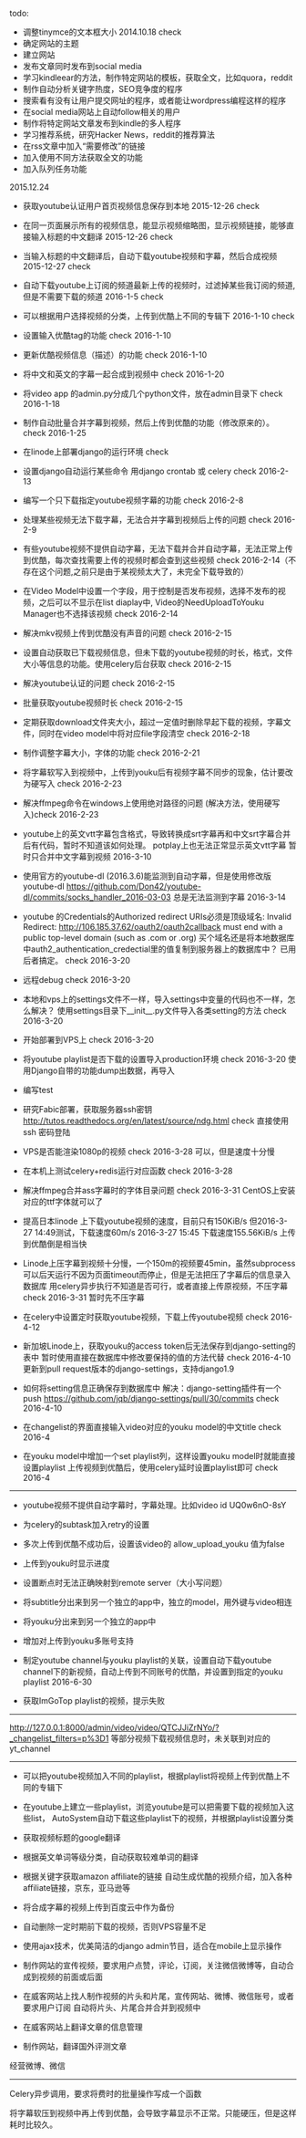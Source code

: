 todo:
* 调整tinymce的文本框大小 2014.10.18 check
* 确定网站的主题
* 建立网站
* 发布文章同时发布到social media
* 学习kindleear的方法，制作特定网站的模板，获取全文，比如quora，reddit
* 制作自动分析关键字热度，SEO竞争度的程序
* 搜索看有没有让用户提交网址的程序，或者能让wordpress编程这样的程序
* 在social media网站上自动follow相关的用户
* 制作将特定网站文章发布到kindle的多人程序
* 学习推荐系统，研究Hacker News，reddit的推荐算法
* 在rss文章中加入“需要修改”的链接
* 加入使用不同方法获取全文的功能
* 加入队列任务功能

2015.12.24
* 获取youtube认证用户首页视频信息保存到本地 2015-12-26 check

* 在同一页面展示所有的视频信息，能显示视频缩略图，显示视频链接，能够直接输入标题的中文翻译 2015-12-26 check

* 当输入标题的中文翻译后，自动下载youtube视频和字幕，然后合成视频 2015-12-27 check

* 自动下载youtube上订阅的频道最新上传的视频时，过滤掉某些我订阅的频道,但是不需要下载的频道  2016-1-5 check

* 可以根据用户选择视频的分类，上传到优酷上不同的专辑下 2016-1-10 check

* 设置输入优酷tag的功能 check 2016-1-10

* 更新优酷视频信息（描述）的功能 check 2016-1-10

* 将中文和英文的字幕一起合成到视频中 check 2016-1-20

* 将video app 的admin.py分成几个python文件，放在admin目录下 check 2016-1-18

* 制作自动批量合并字幕到视频，然后上传到优酷的功能（修改原来的）。 check 2016-1-25

* 在linode上部署django的运行环境 check

* 设置django自动运行某些命令 用django crontab 或 celery check 2016-2-13

* 编写一个只下载指定youtube视频字幕的功能 check 2016-2-8

* 处理某些视频无法下载字幕，无法合并字幕到视频后上传的问题 check 2016-2-9

* 有些youtube视频不提供自动字幕，无法下载并合并自动字幕，无法正常上传到优酷，每次查找需要上传的视频时都会查到这些视频
check 2016-2-14（不存在这个问题,之前只是由于某视频太大了，未完全下载导致的）

* 在Video Model中设置一个字段，用于控制是否发布视频，选择不发布的视频，之后可以不显示在list diaplay中,
Video的NeedUploadToYouku Manager也不选择该视频 check 2016-2-14

* 解决mkv视频上传到优酷没有声音的问题 check 2016-2-15

* 设置自动获取已下载视频信息，但未下载的youtube视频的时长，格式，文件大小等信息的功能。使用celery后台获取 check 2016-2-15

* 解决youtube认证的问题 check 2016-2-15

* 批量获取youtube视频时长 check 2016-2-15

* 定期获取download文件夹大小，超过一定值时删除早起下载的视频，字幕文件，同时在video model中将对应file字段清空
check 2016-2-18

* 制作调整字幕大小，字体的功能 check 2016-2-21

* 将字幕软写入到视频中，上传到youku后有视频字幕不同步的现象，估计要改为硬写入 check 2016-2-23

* 解决ffmpeg命令在windows上使用绝对路径的问题 (解决方法，使用硬写入)check 2016-2-23

* youtube上的英文vtt字幕包含格式，导致转换成srt字幕再和中文srt字幕合并后有代码，暂时不知道该如何处理。
potplay上也无法正常显示英文vtt字幕
暂时只合并中文字幕到视频
2016-3-10

* 使用官方的youtube-dl (2016.3.6)能监测到自动字幕，但是使用修改版youtube-dl
https://github.com/Don42/youtube-dl/commits/socks_handler_2016-03-03
总是无法监测到字幕
2016-3-14

* youtube 的Credentials的Authorized redirect URIs必须是顶级域名:
Invalid Redirect: http://106.185.37.62/oauth2/oauth2callback must end with a public top-level domain (such as .com or .org)
买个域名还是将本地数据库中auth2_authentication_credectial里的值复制到服务器上的数据库中？
已用后者搞定。
check 2016-3-20

* 远程debug
check 2016-3-20

* 本地和vps上的settings文件不一样，导入settings中变量的代码也不一样，怎么解决？
使用settings目录下__init__.py文件导入各类setting的方法
check 2016-3-20

* 开始部署到VPS上
check 2016-3-20

* 将youtube playlist是否下载的设置导入production环境
check 2016-3-20 使用Django自带的功能dump出数据，再导入

* 编写test

* 研究Fabic部署，获取服务器ssh密钥
http://tutos.readthedocs.org/en/latest/source/ndg.html
check 直接使用ssh 密码登陆

* VPS是否能渲染1080p的视频
check 2016-3-28 可以，但是速度十分慢

* 在本机上测试celery+redis运行对应函数
check 2016-3-28

* 解决ffmpeg合并ass字幕时的字体目录问题
check 2016-3-31 CentOS上安装对应的ttf字体就可以了

* 提高日本linode 上下载youtube视频的速度，目前只有150KiB/s
但2016-3-27 14:49测试，下载速度60m/s
2016-3-27 15:45 下载速度155.56KiB/s
上传到优酷倒是相当快


* Linode上压字幕到视频十分慢，一个150m的视频要45min，虽然subprocess可以后天运行不因为页面timeout而停止，但是无法把压了字幕后的信息录入数据库
用celery异步执行不知道是否可行，或者直接上传原视频，不压字幕
check 2016-3-31 暂时先不压字幕

* 在celery中设置定时获取youtube视频，下载上传youtube视频
check 2016-4-12

* 新加坡Linode上，获取youku的access token后无法保存到django-setting的表中
暂时使用直接在数据库中修改要保持的值的方法代替
check 2016-4-10 更新到pull request版本的django-settings，支持django1.9

* 如何将setting信息正确保存到数据库中
解决：django-setting插件有一个push
https://github.com/jqb/django-settings/pull/30/commits
check 2016-4-10

* 在changelist的界面直接输入video对应的youku model的中文title
check 2016-4


* 在youku model中增加一个set playlist列，这样设置youku model时就能直接设置playlist
上传视频到优酷后，使用celery延时设置playlist即可
check 2016-4

---

* youtube视频不提供自动字幕时，字幕处理。比如video id UQ0w6nO-8sY

* 为celery的subtask加入retry的设置

* 多次上传到优酷不成功后，设置该video的 allow_upload_youku 值为false

* 上传到youku时显示进度

* 设置断点时无法正确映射到remote server（大小写问题）

* 将subtitle分出来到另一个独立的app中，独立的model，用外键与video相连

* 将youku分出来到另一个独立的app中

* 增加对上传到youku多账号支持

* 制定youtube channel与youku playlist的关联，设置自动下载youtube channel下的新视频，自动上传到不同账号的优酷，并设置到指定的youku playlist
2016-6-30

* 获取ImGoTop playlist的视频，提示失败

---

http://127.0.0.1:8000/admin/video/video/QTCJJiZrNYo/?_changelist_filters=p%3D1
等部分视频下载视频信息时，未关联到对应的yt_channel

---

* 可以把youtube视频加入不同的playlist，根据playlist将视频上传到优酷上不同的专辑下

* 在youtube上建立一些playlist，浏览youtube是可以把需要下载的视频加入这些list，
AutoSystem自动下载这些playlist下的视频，并根据playlist设置分类

* 获取视频标题的google翻译

* 根据英文单词等级分类，自动获取较难单词的翻译

* 根据关键字获取amazon affiliate的链接
自动生成优酷的视频介绍，加入各种affiliate链接，京东，亚马逊等

* 将合成字幕的视频上传到百度云中作为备份

* 自动删除一定时期前下载的视频，否则VPS容量不足

* 使用ajax技术，优美简洁的django admin节目，适合在mobile上显示操作

* 制作网站的宣传视频，要求用户点赞，评论，订阅，关注微信微博等，自动合成到视频的前面或后面

* 在威客网站上找人制作视频的片头和片尾，宣传网站、微博、微信账号，或者要求用户订阅
自动将片头、片尾合并合并到视频中

* 在威客网站上翻译文章的信息管理

* 制作网站，翻译国外评测文章

经营微博、微信

---
Celery异步调用，要求将费时的批量操作写成一个函数

将字幕软压到视频中再上传到优酷，会导致字幕显示不正常。只能硬压，但是这样耗时比较久。



